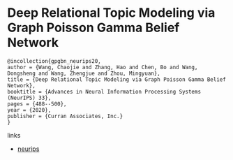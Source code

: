 # Deep Relational Topic Modeling via Graph Poisson Gamma Belief Network

```
@incollection{gpgbn_neurips20,
author = {Wang, Chaojie and Zhang, Hao and Chen, Bo and Wang, Dongsheng and Wang, Zhengjue and Zhou, Mingyuan},
title = {Deep Relational Topic Modeling via Graph Poisson Gamma Belief Network},
booktitle = {Advances in Neural Information Processing Systems (NeurIPS) 33},
pages = {488--500},
year = {2020},
publisher = {Curran Associates, Inc.}
}
```

links
- [neurips](https://papers.nips.cc//paper/2020/hash/05ee45de8d877c3949760a94fa691533-Abstract.html)
